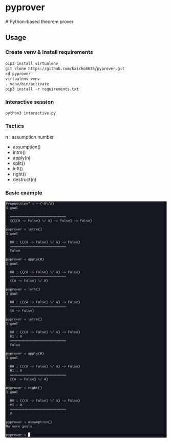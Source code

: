 # pyprover
A Python-based theorem prover

## Usage
### Create venv & Install requirements
```shell
pip3 install virtualenv
git clone https://github.com/kaicho8636/pyprover.git
cd pyprover
virtualenv venv
. venv/bin/activate
pip3 install -r requirements.txt
```

### Interactive session
```shell
python3 interactive.py
```

### Tactics
n : assumption number
- assumption()
- intro()
- apply(n)
- split()
- left()
- right()
- destruct(n)

### Basic example
![](example.png)


